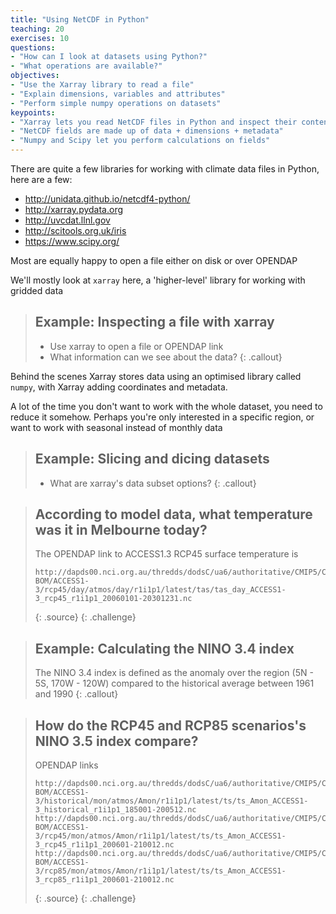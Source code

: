 ```yaml
---
title: "Using NetCDF in Python"
teaching: 20
exercises: 10
questions:
- "How can I look at datasets using Python?"
- "What operations are available?"
objectives:
- "Use the Xarray library to read a file"
- "Explain dimensions, variables and attributes"
- "Perform simple numpy operations on datasets"
keypoints:
- "Xarray lets you read NetCDF files in Python and inspect their contents"
- "NetCDF fields are made up of data + dimensions + metadata"
- "Numpy and Scipy let you perform calculations on fields"
---
```


There are quite a few libraries for working with climate data files in Python, here are a few:

 * http://unidata.github.io/netcdf4-python/
 * http://xarray.pydata.org
 * http://uvcdat.llnl.gov
 * http://scitools.org.uk/iris
 * https://www.scipy.org/

Most are equally happy to open a file either on disk or over OPENDAP

We'll mostly look at `xarray` here, a 'higher-level' library for working with gridded data

> ## Example: Inspecting a file with xarray
> * Use xarray to open a file or OPENDAP link
> * What information can we see about the data?
{: .callout}

Behind the scenes Xarray stores data using an optimised library called `numpy`,
with Xarray adding coordinates and metadata.

A lot of the time you don't want to work with the whole dataset, you need to
reduce it somehow. Perhaps you're only interested in a specific region, or want
to work with seasonal instead of monthly data

> ## Example: Slicing and dicing datasets
> * What are xarray's data subset options?
{: .callout}

> ## According to model data, what temperature was it in Melbourne today?
> The OPENDAP link to ACCESS1.3 RCP45 surface temperature is
> ~~~
> http://dapds00.nci.org.au/thredds/dodsC/ua6/authoritative/CMIP5/CSIRO-BOM/ACCESS1-3/rcp45/day/atmos/day/r1i1p1/latest/tas/tas_day_ACCESS1-3_rcp45_r1i1p1_20060101-20301231.nc
> ~~~
> {: .source}
{: .challenge}

> ## Example: Calculating the NINO 3.4 index
> The NINO 3.4 index is defined as the anomaly over the region (5N - 5S, 170W -
> 120W) compared to the historical average between 1961 and 1990
{: .callout}

> ## How do the RCP45 and RCP85 scenarios's NINO 3.5 index compare?
> OPENDAP links
> ~~~
> http://dapds00.nci.org.au/thredds/dodsC/ua6/authoritative/CMIP5/CSIRO-BOM/ACCESS1-3/historical/mon/atmos/Amon/r1i1p1/latest/ts/ts_Amon_ACCESS1-3_historical_r1i1p1_185001-200512.nc
> http://dapds00.nci.org.au/thredds/dodsC/ua6/authoritative/CMIP5/CSIRO-BOM/ACCESS1-3/rcp45/mon/atmos/Amon/r1i1p1/latest/ts/ts_Amon_ACCESS1-3_rcp45_r1i1p1_200601-210012.nc
> http://dapds00.nci.org.au/thredds/dodsC/ua6/authoritative/CMIP5/CSIRO-BOM/ACCESS1-3/rcp85/mon/atmos/Amon/r1i1p1/latest/ts/ts_Amon_ACCESS1-3_rcp85_r1i1p1_200601-210012.nc
> ~~~
> {: .source}
{: .challenge}

